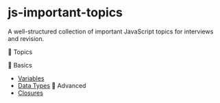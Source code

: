 # js-important-topics
A well-structured collection of important JavaScript topics for interviews and revision.


 📂 Topics

🔹 Basics
- [Variables](basics/variables.md)
- [Data Types](basics/datatypes.md)
🔹 Advanced
- [Closures](advanced/closures.md)

